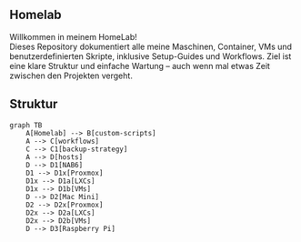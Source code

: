 ## Homelab

Willkommen in meinem HomeLab!  
Dieses Repository dokumentiert alle meine Maschinen, Container, VMs und benutzerdefinierten Skripte, inklusive Setup-Guides und Workflows. Ziel ist eine klare Struktur und einfache Wartung – auch wenn mal etwas Zeit zwischen den Projekten vergeht.

## Struktur

```mermaid
graph TB
    A[Homelab] --> B[custom-scripts]
    A --> C[workflows]
    C --> C1[backup-strategy]
    A --> D[hosts]
    D --> D1[NAB6]
    D1 --> D1x[Proxmox]
    D1x --> D1a[LXCs]
    D1x --> D1b[VMs]
    D --> D2[Mac Mini]
    D2 --> D2x[Proxmox]
    D2x --> D2a[LXCs]
    D2x --> D2b[VMs]
    D --> D3[Raspberry Pi]
